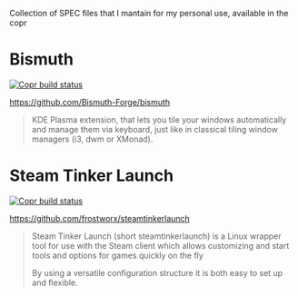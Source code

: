 Collection of SPEC files that I mantain for my personal use, available in the copr

# Bismuth
[![Copr build status](https://copr.fedorainfracloud.org/coprs/capucho/bismuth/package/bismuth/status_image/last_build.png)](https://copr.fedorainfracloud.org/coprs/capucho/bismuth/package/bismuth/)

https://github.com/Bismuth-Forge/bismuth
> KDE Plasma extension, that lets you tile your windows automatically and manage them via
keyboard, just like in classical tiling window managers (i3, dwm or XMonad).

# Steam Tinker Launch
[![Copr build status](https://copr.fedorainfracloud.org/coprs/capucho/steamtinkerlaunch/package/steamtinkerlaunch/status_image/last_build.png)](https://copr.fedorainfracloud.org/coprs/capucho/steamtinkerlaunch/package/steamtinkerlaunch/)

https://github.com/frostworx/steamtinkerlaunch
> Steam Tinker Launch (short steamtinkerlaunch) is a Linux wrapper tool for use with the Steam client which allows customizing and start tools and options for games quickly on the fly
>
> By using a versatile configuration structure it is both easy to set up and flexible.
